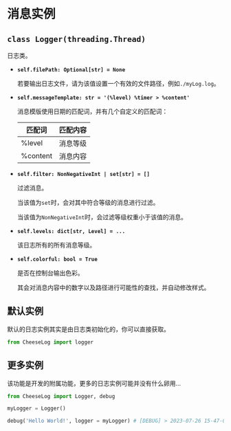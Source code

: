 # **消息实例**

## **`class Logger(threading.Thread)`**

日志类。

- **`self.filePath: Optional[str] = None`**

    若要输出日志文件，请为该值设置一个有效的文件路径，例如`./myLog.log`。

- **`self.messageTemplate: str = '(%level) %timer > %content'`**

    消息模版使用日期的匹配词，并有几个自定义的匹配词：

    | 匹配词 | 匹配内容 |
    | - | - |
    | %level | 消息等级 |
    | %content | 消息内容 |

- **`self.filter: NonNegativeInt | set[str] = []`**

    过滤消息。

    当该值为`set`时，会对其中符合等级的消息进行过滤。

    当该值为`NonNegativeInt`时，会过滤等级权重小于该值的消息。

- **`self.levels: dict[str, Level] = ...`**

    该日志所有的所有消息等级。

- **`self.colorful: bool = True`**

    是否在控制台输出色彩。

    其会对消息内容中的数字以及路径进行可能性的查找，并自动修改样式。

## **默认实例**

默认的日志实例其实是由日志类初始化的，你可以直接获取。

```python
from CheeseLog import logger
```

## **更多实例**

该功能是开发的附属功能，更多的日志实例可能并没有什么卵用...

```python
from CheeseLog import Logger, debug

myLogger = Logger()

debug('Hello World!', logger = myLogger) # [DEBUG] > 2023-07-26 15-47-09-250318 > Hello World!
```

